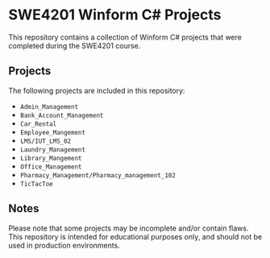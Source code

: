 # SWE4201 Winform C# Projects

This repository contains a collection of Winform C# projects that were completed during the SWE4201 course. 

## Projects

The following projects are included in this repository:

- `Admin_Management`
- `Bank_Account_Management`
- `Car_Rental`
- `Employee_Mangement`
- `LMS/IUT_LMS_02`
- `Laundry_Management`
- `Library_Mangement`
- `Office_Management`
- `Pharmacy_Management/Pharmacy_management_102`
- `TicTacToe`

## Notes

Please note that some projects may be incomplete and/or contain flaws. This repository is intended for educational purposes only, and should not be used in production environments. 
